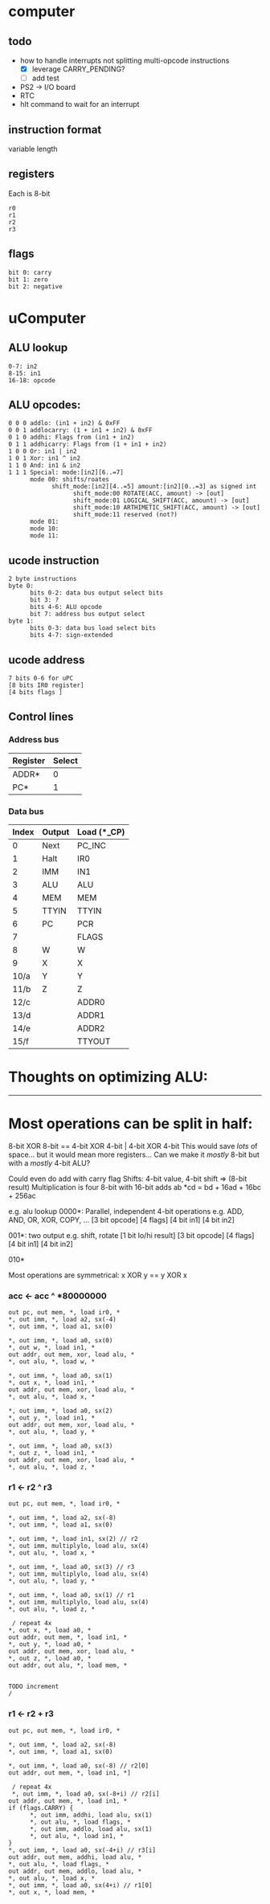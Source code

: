 


# computer  

## todo
- how to handle interrupts not splitting multi-opcode instructions
  - [x] leverage CARRY_PENDING?
  - [ ] add test
- PS2 -> I/O board
- RTC
- hlt command to wait for an interrupt

## instruction format
variable length

## registers
Each is 8-bit
```
r0
r1
r2
r3
```

## flags
```
bit 0: carry
bit 1: zero
bit 2: negative
```

# uComputer

## ALU lookup
```
0-7: in2
8-15: in1
16-18: opcode
```

## ALU opcodes:
```
0 0 0 addlo: (in1 + in2) & 0xFF
0 0 1 addlocarry: (1 + in1 + in2) & 0xFF
0 1 0 addhi: Flags from (in1 + in2)
0 1 1 addhicarry: Flags from (1 + in1 + in2)
1 0 0 Or: in1 | in2
1 0 1 Xor: in1 ^ in2
1 1 0 And: in1 & in2
1 1 1 Special: mode:[in2][6..=7]
      mode 00: shifts/roates
            shift_mode:[in2][4..=5] amount:[in2][0..=3] as signed int
                  shift_mode:00 ROTATE(ACC, amount) -> [out]
                  shift_mode:01 LOGICAL_SHIFT(ACC, amount) -> [out]
                  shift_mode:10 ARTHIMETIC_SHIFT(ACC, amount) -> [out]
                  shift_mode:11 reserved (not?)
      mode 01:
      mode 10:
      mode 11:
```

## ucode instruction
```
2 byte instructions
byte 0:
      bits 0-2: data bus output select bits
      bit 3: ?
      bits 4-6: ALU opcode
      bit 7: address bus output select
byte 1:
      bits 0-3: data bus load select bits
      bits 4-7: sign-extended
```
## ucode address
```
7 bits 0-6 for uPC
[8 bits IR0 register]
[4 bits flags ]
```

## Control lines

### Address bus

| Register | Select |
| -------  | ------ |
|  ADDR*    | 0 |
|  PC*      | 1 |

### Data bus

| Index  | Output | Load (*_CP) |
| -----  | ---- | -----  |
| 0    |  Next   |   PC_INC    |
| 1    |  Halt   | IR0       |
| 2    |  IMM    |   IN1    |
| 3    |  ALU    |    ALU   |
| 4    |  MEM    |   MEM    |
| 5    |  TTYIN  |   TTYIN    |
| 6    |  PC   |   PCR    |
| 7    |     |     FLAGS  |
| 8    |   W  |   W    |
| 9    |    X |    X   |
| 10/a    |  Y   |   Y    |
| 11/b    |  Z   |    Z   |
| 12/c    |     |   ADDR0    |
| 13/d    |     |    ADDR1   |
| 14/e    |     |  ADDR2    |
| 15/f    |     |   TTYOUT    |


 

# Thoughts on optimizing ALU:
---------
# Most operations can be split in half:
8-bit XOR 8-bit == 4-bit XOR 4-bit | 4-bit XOR 4-bit
This would save *lots* of space... but it would mean more registers...
Can we make it *mostly* 8-bit but with a *mostly* 4-bit ALU?

Could even do add with carry flag
Shifts: 
4-bit value, 4-bit shift => (8-bit result)
Multiplication is four 8-bit with 16-bit adds
ab *cd = bd + 16ad + 16bc + 256ac

e.g. alu lookup
0000*: Parallel, independent 4-bit operations e.g. ADD, AND, OR, XOR, COPY, ...
[3 bit opcode]
[4 flags]
[4 bit in1]
[4 bit in2]

001*: two output e.g. shift, rotate
[1 bit lo/hi result]
[3 bit opcode]
[4 flags]
[4 bit in1]
[4 bit in2]

010*

Most operations are symmetrical:
x XOR y == y XOR x


### acc <- acc ^ *80000000
```
out pc, out mem, *, load ir0, *
*, out imm, *, load a2, sx(-4)
*, out imm, *, load a1, sx(0)

*, out imm, *, load a0, sx(0)
*, out w, *, load in1, *
out addr, out mem, xor, load alu, *
*, out alu, *, load w, *

*, out imm, *, load a0, sx(1)
*, out x, *, load in1, *
out addr, out mem, xor, load alu, *
*, out alu, *, load x, *

*, out imm, *, load a0, sx(2)
*, out y, *, load in1, *
out addr, out mem, xor, load alu, *
*, out alu, *, load y, *

*, out imm, *, load a0, sx(3)
*, out z, *, load in1, *
out addr, out mem, xor, load alu, *
*, out alu, *, load z, *
```

### r1 <- r2 ^ r3
```
out pc, out mem, *, load ir0, *

*, out imm, *, load a2, sx(-8)
*, out imm, *, load a1, sx(0)

*, out imm, *, load in1, sx(2) // r2
*, out imm, multiplylo, load alu, sx(4)
*, out alu, *, load x, *

*, out imm, *, load a0, sx(3) // r3
*, out imm, multiplylo, load alu, sx(4)
*, out alu, *, load y, *

*, out imm, *, load a0, sx(1) // r1
*, out imm, multiplylo, load alu, sx(4)
*, out alu, *, load z, *

 / repeat 4x
*, out x, *, load a0, *
out addr, out mem, *, load in1, *
*, out y, *, load a0, *
out addr, out mem, xor, load alu, *
*, out z, *, load a0, *
out addr, out alu, *, load mem, *


TODO increment 
/
```

### r1 <- r2 + r3
```
out pc, out mem, *, load ir0, *

*, out imm, *, load a2, sx(-8)
*, out imm, *, load a1, sx(0)

*, out imm, *, load a0, sx(-8) // r2[0]
out addr, out mem, *, load in1, *]

 / repeat 4x
 *, out imm, *, load a0, sx(-8+i) // r2[i]
out addr, out mem, *, load in1, *
if (flags.CARRY) {
      *, out imm, addhi, load alu, sx(1)
      *, out alu, *, load flags, *
      *, out imm, addlo, load alu, sx(1)
      *, out alu, *, load in1, *
}
*, out imm, *, load a0, sx(-4+i) // r3[i]
out addr, out mem, addhi, load alu, *
*, out alu, *, load flags, *
out addr, out mem, addlo, load alu, *
*, out alu, *, load x, *
*, out imm, *, load a0, sx(4+i) // r1[0]
*, out x, *, load mem, *
```